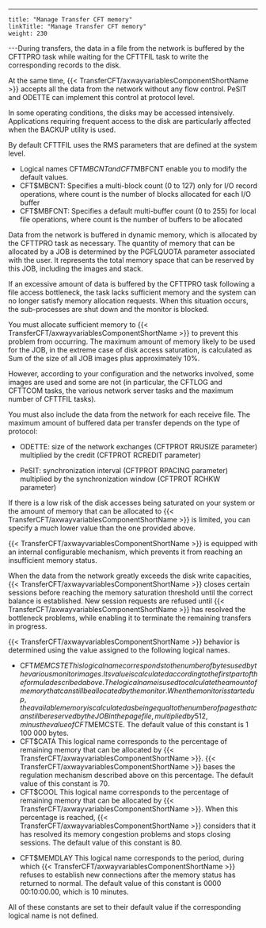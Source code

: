---
    title: "Manage Transfer CFT memory"
    linkTitle: "Manage Transfer CFT memory"
    weight: 230
---During transfers, the data in a file from the network is buffered by the CFTTPRO task while waiting for the CFTTFIL task to write the corresponding records to the disk.

At the same time, {{< TransferCFT/axwayvariablesComponentShortName  >}} accepts all the data from the network without any flow control. PeSIT and ODETTE can implement this control at protocol level.

In some operating conditions, the disks may be accessed intensively. Applications requiring frequent access to the disk are particularly affected when the BACKUP utility is used.

By default CFTTFIL uses the RMS parameters that are defined at the system level.

- Logical names CFT$MBCNT and CFT$MBFCNT enable you to modify the default values.
- CFT$MBCNT: Specifies a multi-block count (0 to 127) only for I/O record operations, where count is the number of blocks allocated for each I/O buffer
- CFT$MBFCNT: Specifies a default multi-buffer count (0 to 255) for local file operations, where count is the number of buffers to be allocated

Data from the network is buffered in dynamic memory, which is allocated by the CFTTPRO task as necessary. The quantity of memory that can be allocated by a JOB is determined by the PGFLQUOTA parameter associated with the user. It represents the total memory space that can be reserved by this JOB, including the images and stack.

If an excessive amount of data is buffered by the CFTTPRO task following a file access bottleneck, the task lacks sufficient memory and the system can no longer satisfy memory allocation requests. When this situation occurs, the sub-processes are shut down and the monitor is blocked.

You must allocate sufficient memory to {{< TransferCFT/axwayvariablesComponentShortName  >}} to prevent this problem from occurring. The maximum amount of memory likely to be used for the JOB, in the extreme case of disk access saturation, is calculated as Sum of the size of all JOB images plus approximately 10%.

However, according to your configuration and the networks involved, some images are used and some are not (in particular, the CFTLOG and CFTTCOM tasks, the various network server tasks and the maximum number of CFTTFIL tasks).

You must also include the data from the network for each receive file. The maximum amount of buffered data per transfer depends on the type of protocol:

- ODETTE: size of the network exchanges (CFTPROT RRUSIZE parameter) multiplied by the credit (CFTPROT RCREDIT parameter)

<!-- -->

- PeSIT: synchronization interval (CFTPROT RPACING parameter) multiplied by the synchronization window (CFTPROT RCHKW parameter)

If there is a low risk of the disk accesses being saturated on your system or the amount of memory that can be allocated to {{< TransferCFT/axwayvariablesComponentShortName  >}} is limited, you can specify a much lower value than the one provided above.

{{< TransferCFT/axwayvariablesComponentShortName  >}} is equipped with an internal configurable mechanism, which prevents it from reaching an insufficient memory status.

When the data from the network greatly exceeds the disk write capacities, {{< TransferCFT/axwayvariablesComponentShortName  >}} closes certain sessions before reaching the memory saturation threshold until the correct balance is established. New session requests are refused until {{< TransferCFT/axwayvariablesComponentShortName  >}} has resolved the bottleneck problems, while enabling it to terminate the remaining transfers in progress.

{{< TransferCFT/axwayvariablesComponentShortName  >}} behavior is determined using the value assigned to the following logical names.

- CFT$MEMCSTE This logical name corresponds to the number of bytes used by the various monitor images. Its value is calculated according to the first part of the formula described above. The logical name is used to calculate the amount of memory that can still be allocated by the monitor. When the monitor is started up, the available memory is calculated as being equal to the number of pages that can still be reserved by the JOB in the page file, multiplied by 512, minus the value of CFT$MEMCSTE. The default value of this constant is 1 100 000 bytes.
- CFT$CATA This logical name corresponds to the percentage of remaining memory that can be allocated by {{< TransferCFT/axwayvariablesComponentShortName >}}. {{< TransferCFT/axwayvariablesComponentShortName >}} bases the regulation mechanism described above on this percentage. The default value of this constant is 70.
- CFT$COOL This logical name corresponds to the percentage of remaining memory that can be allocated by {{< TransferCFT/axwayvariablesComponentShortName >}}. When this percentage is reached, {{< TransferCFT/axwayvariablesComponentShortName >}} considers that it has resolved its memory congestion problems and stops closing sessions. The default value of this constant is 80.

<!-- -->

- CFT$MEMDLAY This logical name corresponds to the period, during which {{< TransferCFT/axwayvariablesComponentShortName >}} refuses to establish new connections after the memory status has returned to normal. The default value of this constant is 0000 00:10:00.00, which is 10 minutes.

All of these constants are set to their default value if the corresponding logical name is not defined.
